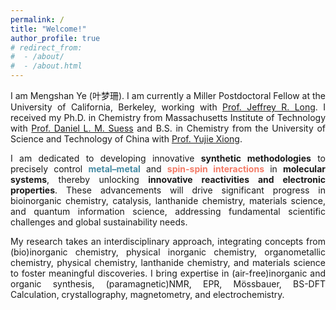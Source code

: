 ```yaml
---
permalink: /
title: "Welcome!"
author_profile: true
# redirect_from: 
#  - /about/
#  - /about.html
---
```

<html lang="en">
<head>
    <meta charset="UTF-8">
    <meta name="viewport" content="width=device-width, initial-scale=1.0">
    <title>Justified Text</title>
    <style>
        .justify-text {
            text-align: justify;
        }
    </style>
</head>
<body>


<div class="justify-text">
I am Mengshan Ye (叶梦珊). I am currently a Miller Postdoctoral Fellow at the University of California, Berkeley, working with <a href="http://alchemy.cchem.berkeley.edu/home/">Prof. Jeffrey R. Long</a>. I received my Ph.D. in Chemistry from Massachusetts Institute of Technology with <a href="https://suessgroup.mit.edu/">Prof. Daniel L. M. Suess</a> and B.S. in Chemistry from the University of Science and Technology of China with <a href="https://faculty.ustc.edu.cn/xiongyujie//">Prof. Yujie Xiong</a>.
</div>

<p></p>

<div class="justify-text">
I am dedicated to developing innovative <b>synthetic methodologies</b> to precisely control <b><span style="color: #478BA3;">metal–metal</span></b> and <b><span style="color: #F37B67;">spin-spin interactions</span></b> in <b>molecular systems</b>, thereby unlocking <b>innovative reactivities and electronic properties</b>. These advancements will drive significant progress in bioinorganic chemistry, catalysis, lanthanide chemistry, materials science, and quantum information science, addressing fundamental scientific challenges and global sustainability needs. 
</div>

<p></p>

<div class="justify-text">
My research takes an interdisciplinary approach, integrating concepts from (bio)inorganic chemistry, physical inorganic chemistry, organometallic chemistry, physical chemistry, lanthanide chemistry, and materials science to foster meaningful discoveries. I bring expertise in (air-free)inorganic and organic synthesis, (paramagnetic)NMR, EPR, Mössbauer, BS-DFT Calculation, crystallography, magnetometry, and electrochemistry.
</div>
</body>
</html>
